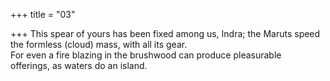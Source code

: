 +++
title = "03"

+++
This spear of yours has been fixed among us, Indra; the Maruts speed the  formless (cloud) mass, with all its gear.  
For even a fire blazing in the brushwood can produce pleasurable  
offerings, as waters do an island. 